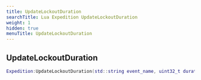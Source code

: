 ```yaml
---
title: UpdateLockoutDuration
searchTitle: Lua Expedition UpdateLockoutDuration
weight: 1
hidden: true
menuTitle: UpdateLockoutDuration
---
```

## UpdateLockoutDuration
```lua
Expedition:UpdateLockoutDuration(std::string event_name, uint32_t duration, bool members_only); -- void
```